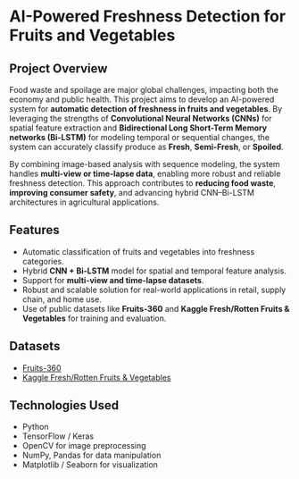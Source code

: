 # AI-Powered Freshness Detection for Fruits and Vegetables

## Project Overview
Food waste and spoilage are major global challenges, impacting both the economy and public health. This project aims to develop an AI-powered system for **automatic detection of freshness in fruits and vegetables**. By leveraging the strengths of **Convolutional Neural Networks (CNNs)** for spatial feature extraction and **Bidirectional Long Short-Term Memory networks (Bi-LSTM)** for modeling temporal or sequential changes, the system can accurately classify produce as **Fresh**, **Semi-Fresh**, or **Spoiled**.

By combining image-based analysis with sequence modeling, the system handles **multi-view or time-lapse data**, enabling more robust and reliable freshness detection. This approach contributes to **reducing food waste**, **improving consumer safety**, and advancing hybrid CNN–Bi-LSTM architectures in agricultural applications.

## Features
- Automatic classification of fruits and vegetables into freshness categories.
- Hybrid **CNN + Bi-LSTM** model for spatial and temporal feature analysis.
- Support for **multi-view and time-lapse datasets**.
- Robust and scalable solution for real-world applications in retail, supply chain, and home use.
- Use of public datasets like **Fruits-360** and **Kaggle Fresh/Rotten Fruits & Vegetables** for training and evaluation.

## Datasets
- [Fruits-360](https://www.kaggle.com/moltean/fruits)
- [Kaggle Fresh/Rotten Fruits & Vegetables](https://www.kaggle.com/sriramr/fruits-fresh-and-rotten-for-classification)

## Technologies Used
- Python
- TensorFlow / Keras
- OpenCV for image preprocessing
- NumPy, Pandas for data manipulation
- Matplotlib / Seaborn for visualization


